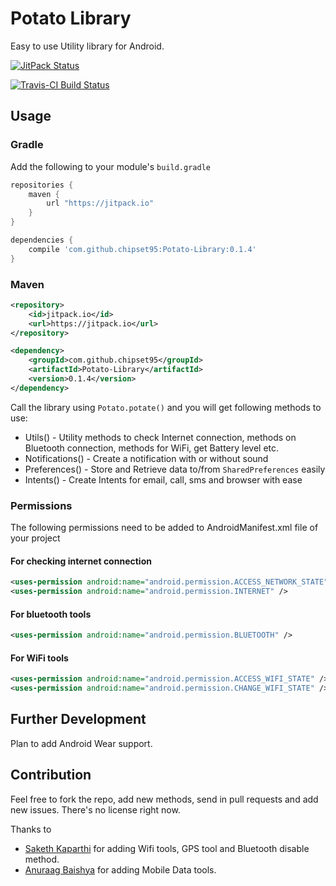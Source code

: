 # Potato Library

Easy to use Utility library for Android.

[![JitPack Status](https://img.shields.io/github/release/chipset95/Potato-Library.svg?label=JitPack)](https://jitpack.io/#chipset95/Potato-Library)

[![Travis-CI Build Status](https://travis-ci.org/chipset95/Potato-Library.svg?branch=master)](https://travis-ci.org/chipset95/Potato-Library)

## Usage

### Gradle
Add the following to your module's `build.gradle`

```groovy
repositories {
    maven {
	    url "https://jitpack.io"
	}
}

dependencies {
    compile 'com.github.chipset95:Potato-Library:0.1.4'
}
```

### Maven

```xml
<repository>
    <id>jitpack.io</id>
    <url>https://jitpack.io</url>
</repository>

<dependency>
    <groupId>com.github.chipset95</groupId>
    <artifactId>Potato-Library</artifactId>
    <version>0.1.4</version>
</dependency>
```

Call the library using `Potato.potate()` and you will get following methods to use:

* Utils() - Utility methods to check Internet connection, methods on Bluetooth connection, methods for WiFi, get Battery level etc.
* Notifications() - Create a notification with or without sound
* Preferences() - Store and Retrieve data to/from `SharedPreferences` easily
* Intents() - Create Intents for email, call, sms and browser with ease


### Permissions

The following permissions need to be added to AndroidManifest.xml file of your project

#### For checking internet connection

```xml
<uses-permission android:name="android.permission.ACCESS_NETWORK_STATE" />
<uses-permission android:name="android.permission.INTERNET" />
```

#### For bluetooth tools

```xml
<uses-permission android:name="android.permission.BLUETOOTH" />
```

#### For WiFi tools
```xml
<uses-permission android:name="android.permission.ACCESS_WIFI_STATE" />
<uses-permission android:name="android.permission.CHANGE_WIFI_STATE" />
```

## Further Development

Plan to add Android Wear support.

## Contribution

Feel free to fork the repo, add new methods, send in pull requests and add new issues. There's no license right now.

Thanks to
- [Saketh Kaparthi](https://github.com/sakethkaparthi) for adding Wifi tools, GPS tool and Bluetooth disable method.
- [Anuraag Baishya](https://github.com/anuraag-baishya) for adding Mobile Data tools.